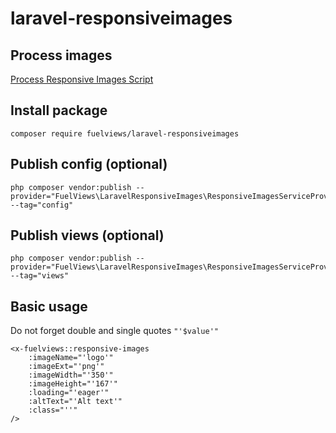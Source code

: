 # laravel-responsiveimages

## Process images

[Process Responsive Images Script](https://github.com/fuelviews/responsiveimages)

## Install package

```
composer require fuelviews/laravel-responsiveimages
```

## Publish config (optional)

```
php composer vendor:publish --provider="FuelViews\LaravelResponsiveImages\ResponsiveImagesServiceProvider" --tag="config"
```

## Publish views (optional)

```
php composer vendor:publish --provider="FuelViews\LaravelResponsiveImages\ResponsiveImagesServiceProvider" --tag="views"
```

## Basic usage

Do not forget double and single quotes `"'$value'"`

```
<x-fuelviews::responsive-images
    :imageName="'logo'"
    :imageExt="'png'"
    :imageWidth="'350'"
    :imageHeight="'167'"
    :loading="'eager'"
    :altText="'Alt text'"
    :class="''"
/>
```
